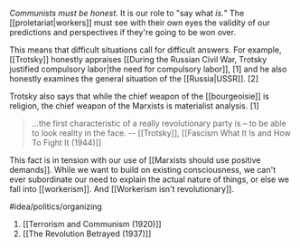 *Communists must be honest.* It is our role to "say what *is.*" The [[proletariat|workers]] must see with their own eyes the validity of our predictions and perspectives if they're going to be won over. 

This means that difficult situations call for difficult answers. For example, [[Trotsky]] honestly appraises [[During the Russian Civil War, Trotsky justified compulsory labor|the need for compulsory labor]], [1] and he also honestly examines the general situation of the [[Russia|USSR]]. [2]

Trotsky also says that while the chief weapon of the [[bourgeoisie]] is religion, the chief weapon of the Marxists is materialist analysis. [1]

> ...the first characteristic of a really revolutionary party is – to be able to look reality in the face.
> -- [[Trotsky]], [[Fascism What It Is and How To Fight It (1944)]]

This fact is in tension with our use of [[Marxists should use positive demands]]. While we want to build on existing consciousness, we can't ever subordinate our need to explain the actual nature of things, or else we fall into [[workerism]]. And [[Workerism isn't revolutionary]]. 

#idea/politics/organizing 

1. [[Terrorism and Communism (1920)]]
2. [[The Revolution Betrayed (1937)]]